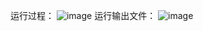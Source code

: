
运行过程：
![image](https://github.com/user-attachments/assets/4303309c-5f57-4516-aece-a5fec81d4295)
运行输出文件：
![image](https://github.com/user-attachments/assets/ddf53933-762d-4830-8304-13fde628adb2)
